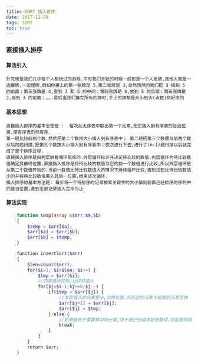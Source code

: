 ```yaml
---
title: SORT_插入排序
date: 2017-12-28
tags: SORT
toc: true
---
```


### 直接插入排序
#### 算法引入
    扑克牌是我们几乎每个人都玩过的游戏.平时我们开始的时候一般都是一个人发牌,其他人都是一边摸牌,一边理牌,假如你摸上的第一张牌是 5,第二张牌是 3,自然而然的我们把 3 插到 5 的前面；第三张牌是 4,查到 3 和 5 的中间；第四张牌是 6,放到 5 的后面；第五张牌是 2,插到 3 的前面；…….最后当我们摸完所有的牌时,手上的牌都是从小到大(点数)排好序的
#### 基本思想
    直接插入排序的基本思想是 :  每次从无序表中取出第一个元素,把它插入到有序表的合适位置,使有序表仍然有序.
    第一趟比较前两个数,然后把第二个数按大小插入到有序表中； 第二趟把第三个数据与前两个数从后向前扫描,把第三个数按大小插入到有序表中；依次进行下去,进行了(n-1)趟扫描以后就完成了整个排序过程.
    直接插入排序是由两层嵌套循环组成的.外层循环标识并决定待比较的数值.内层循环为待比较数值确定其最终位置.直接插入排序是将待比较的数值与它的前一个数值进行比较,所以外层循环是从第二个数值开始的.当前一数值比待比较数值大的情况下继续循环比较,直到找到比待比较数值小的并将待比较数值置入其后一位置,结束该次循环.
    插入排序的基本方法是: 每步将一个待排序的记录按其关键字的大小插到前面已经排序的序列中的适当位置,直到全部记录插入完毕为止

<!-- more -->

#### 算法实现
```php
    function swap(array &$arr,$a,$b)
    {
        $temp = $arr[$a];
        $arr[$a] = $arr[$b];
        $arr[$b] = $temp;
    }

    function insertSort($arr) 
    {
        $len=count($arr); 
        for($i=1, $i<$len; $i++) {
            $tmp = $arr[$i];
            //内层循环控制,比较并插入
            for($j=$i-1;$j>=0;$j--) {
                if($tmp < $arr[$j]) {
                    //发现插入的元素要小,交换位置,将后边的元素与前面的元素互换
                    $arr[$j+1] = $arr[$j];
                    $arr[$j] = $tmp;
                } else {
                    //如果碰到不需要移动的元素,由于是已经排序好是数组,则前面的就不需要再次比较了.
                    break;
                }
            }
        }
        return $arr;
    }
```